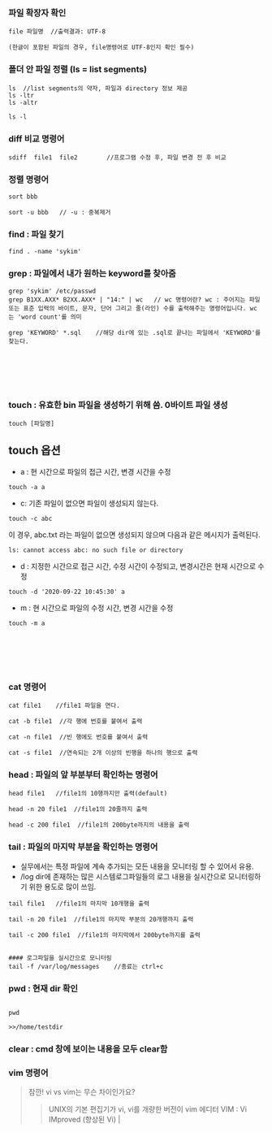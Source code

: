 ### 파일 확장자 확인
~~~console
file 파일명  //출력결과: UTF-8  

(한글이 포함된 파일의 경우, file명령어로 UTF-8인지 확인 필수)    
~~~

### 폴더 안 파일 정렬 (ls = list segments)
~~~console
ls  //list segments의 약자, 파일과 directory 정보 제공  
ls -ltr
ls -altr

ls -l
~~~

### diff 비교 명령어
~~~console
sdiff  file1  file2        //프로그램 수정 후, 파일 변경 전 후 비교
~~~

### 정렬 명령어
~~~console
sort bbb

sort -u bbb   // -u : 중복제거
~~~


### find : 파일 찾기
~~~console
find . -name 'sykim'
~~~


### grep : 파일에서 내가 원하는 keyword를 찾아줌
~~~console
grep 'sykim' /etc/passwd
grep B1XX.AXX* B2XX.AXX* | "14:" | wc   // wc 명령어란? wc : 주어지는 파일 또는 표준 입력의 바이트, 문자, 단어 그리고 줄(라인) 수를 출력해주는 명령어입니다. wc 는 'word count'를 의미

grep 'KEYWORD' *.sql    //해당 dir에 있는 .sql로 끝나는 파일에서 'KEYWORD'를 찾는다.
~~~


<br/><br/><br/><br/>
### touch : 유효한 bin 파일을 생성하기 위해 씀. 0바이트 파일 생성
~~~console
touch [파일명]
~~~
## touch 옵션 #
- a : 현 시간으로 파일의 접근 시간, 변경 시간을 수정
~~~console 
touch -a a
~~~

- c: 기존 파일이 없으면 파일이 생성되지 않는다.
~~~consloe
touch -c abc
~~~
이 경우, abc.txt 라는 파일이 없으면 생성되지 않으며 다음과 같은 메시지가 출력된다.
~~~
ls: cannot access abc: no such file or directory
~~~


- d : 지정한 시간으로 접근 시간, 수정 시간이 수정되고, 변경시간은 현재 시간으로 수정
~~~consloe
touch -d '2020-09-22 10:45:30' a
~~~


- m : 현 시간으로 파일의 수정 시간, 변경 시간을 수정
~~~consloe
touch -m a
~~~~
<br/><br/><br/><br/>

### cat 명령어 
~~~consloe
cat file1    //file1 파일을 연다.

cat -b file1  //각 행에 번호를 붙여서 출력

cat -n file1  //빈 행에도 번호를 붙여서 출력

cat -s file1  //연속되는 2개 이상의 빈행을 하나의 행으로 출력
~~~


### head : 파일의 앞 부분부터 확인하는 명령어 
~~~consloe
head file1   //file1의 10행까지만 출력(default)

head -n 20 file1  //file1의 20줄까지 출력

head -c 200 file1  //file1의 200byte까지의 내용을 출력
~~~


### tail : 파일의 마지막 부분을 확인하는 명령어
- 실무에서는 특정 파일에 계속 추가되는 모든 내용을 모니터링 할 수 있어서 유용.
- /log dir에 존재하는 많은 시스템로그파일들의 로그 내용을 실시간으로 모니터링하기 위한 용도로 많이 쓰임.
~~~consloe
tail file1   //file1의 마지막 10개행을 출력

tail -n 20 file1  //file1의 마지막 부분의 20개행까지 출력

tail -c 200 file1  //file1의 마지막에서 200byte까지를 출력


#### 로그파일을 실시간으로 모니터링
tail -f /var/log/messages    //종료는 ctrl+c

~~~


### pwd : 현재 dir 확인
~~~console

pwd

>>/home/testdir

~~~


### clear : cmd 창에 보이는 내용을 모두 clear함

###
### vim 명령어

> 잠깐! vi vs vim는 무슨 차이인가요?
>> UNIX의 기본 편집기가 vi, vi를 개량한 버전이 vim 에디터
>> VIM : Vi IMproved (향상된 Vi)
| 
